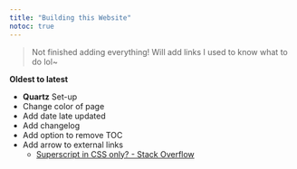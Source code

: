 ```yaml
---
title: "Building this Website"
notoc: true
---
```


> Not finished adding everything! Will add links I used to know what to do lol~

**Oldest to latest**
- **Quartz** Set-up
- Change color of page
- Add date late updated
- Add changelog
- Add option to remove TOC
- Add arrow to external links
	- [Superscript in CSS only? - Stack Overflow](https://stackoverflow.com/questions/501671/superscript-in-css-only/501696)